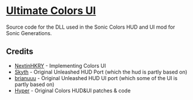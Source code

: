 # [Ultimate Colors UI](https://gamebanana.com/wips/68708)
Source code for the DLL used in the Sonic Colors HUD and UI mod for Sonic Generations.

## Credits
- [NextinHKRY](https://github.com/NextinMono) - Implementing Colors UI
- [Skyth](https://github.com/blueskythlikesclouds) - Original Unleashed HUD Port (which the hud is partly based on)
- [brianuuu](https://github.com/brianuuu) - Original Unleashed HUD UI port (which some of the UI is partly based on)
- [Hyper](https://github.com/HyperBE32) - Original Colors HUD&UI patches & code
